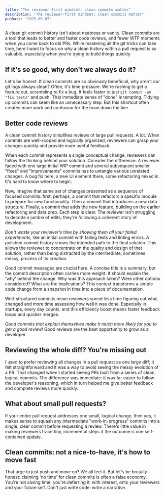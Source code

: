 ```yaml
---
title: "The reviewer-first mindset: clean commits matter"
description: "The reviewer-first mindset: clean commits matter"
pubDate: "2025-05-07"
---
```


A clean git commit history isn't about neatness or vanity. Clean commits are a tool that leads to better and faster code reviews, and fewer WTF moments when you come back to old PRs. While mastering all the git tricks can take time, here I want to focus on _why_ a clean history within a pull request is so valuable, especially when you're trying to build things quickly.

## If it's so good, why don't we always do it?

Let's be honest. If clean commits are so obviously beneficial, why aren't our git logs always clean? Often, it's time pressure. We're rushing to get a feature out, scrambling to fix a bug. It feels faster to just `git commit -am "fix tests"` and push. That immediate sense of "done" is tempting. Tidying up commits can seem like an unnecessary step. But this shortcut often creates more work and confusion for the team down the line.

## Better code reviews

A clean commit history simplifies reviews of large pull requests. A lot. When commits are well-scoped and logically organized, reviewers can grasp your changes quickly and provide more useful feedback.

When each commit represents a single conceptual change, reviewers can follow the thinking behind your solution. Consider the difference: A reviewer faced with one large initial WIP commit and several subsequent smaller "fixes" and "improvements" commits has to untangle various unrelated changes. A bug fix here, a new UI element there, some refactoring mixed in. It's hard to know where to begin.

Now, imagine that same set of changes presented as a sequence of focused commits: first, perhaps, a commit that refactors a specific module to prepare for new functionality. Then a commit that introduces a new data structure. Finally, a commit that adds the new feature, building on the earlier refactoring and data prep. Each step is clear. The reviewer isn't struggling to decode a jumble of edits; they're following a coherent story of development.

_Don't waste your reviewer's time by showing them all your failed experiments_, like an initial commit with failing tests and linting errors. A polished commit history shows the intended path to the final solution. This allows the reviewer to concentrate on the quality and design of that solution, rather than being distracted by the intermediate, sometimes messy, process of its creation.

Good commit messages are crucial here. A concise title is a summary, but the commit description often carries more weight. It should explain the 'why' behind the change. Why was this approach taken? Were other options considered? What are the implications? This context transforms a simple code change from a snapshot in time into a piece of documentation.

Well-structured commits mean reviewers spend less time figuring out what changed and more time assessing how well it was done. Especially in startups, every day counts, and this efficiency boost means faster feedback loops and quicker merges.

_Good commits that explain themselves make it much more likely for you to get a good review!_ Good reviews are the best opportunity to grow as a developer.

## Reviewing the whole diff? You're missing out

I used to prefer reviewing all changes in a pull request as one large diff; it felt straightforward and it was a way to avoid seeing the messy evolution of a PR. That changed when I started seeing PRs built from a series of clean, logical commits. The difference was immediate: it was far easier to follow the developer's reasoning, which in turn helped me give better feedback and complete reviews more quickly.

## What about small pull requests?

If your entire pull request addresses one small, logical change, then yes, it makes sense to squash any intermediate "work-in-progress" commits into a single, clear commit before requesting a review. There's little value in making reviewers trace tiny, incremental steps if the outcome is one self-contained update.

## Clean commits: not a nice-to-have, it's how to move fast

That urge to just push and move on? We all feel it. But let's be brutally honest: claiming 'no time' for clean commits is often a false economy. You're not saving time; you're deferring it, with interest, onto your reviewers and your future self. Don't just write code: write a narrative.

